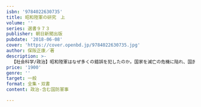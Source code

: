 ```yaml
---
isbn: '9784022630735'
title: 昭和陸軍の研究　上
volume: ''
series: 選書９７３
publisher: 朝日新聞出版
pubdate: '2018-06-08'
cover: 'https://cover.openbd.jp/9784022630735.jpg'
author: 保阪正康／著
description: >-
  【社会科学/政治】昭和陸軍はなぜ多くの錯誤を犯したのか。国家を滅亡の危機に陥れ、国民に過酷な運命を強いた昭和陸軍とはどのような組織だったのか。500人余りの関係者の証言と膨大な資料から、その解明を試み実像を描いた著者渾身の力作。
price: '1900'
genre: ''
target: 一般
format: 全集・双書
content: 政治-含む国防軍事

---
```

